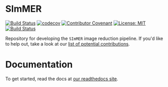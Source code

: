 # SImMER
[![Build Status](https://travis-ci.com/arjunsavel/simmer.svg?token=4BzSgPkkto83Ppb3j9Si&branch=master)](https://travis-ci.com/arjunsavel/simmer) [![codecov](https://codecov.io/gh/arjunsavel/simmer/branch/master/graph/badge.svg?token=5ERhXGwSDo)](https://codecov.io/gh/arjunsavel/simmer) [![Contributor Covenant](https://img.shields.io/badge/Contributor%20Covenant-v2.0%20adopted-ff69b4.svg)](https://github.com/arjunsavel/simmer/blob/master/CODE_OF_CONDUCT.md) [![License: MIT](https://img.shields.io/badge/License-MIT-yellow.svg)](https://opensource.org/licenses/MIT)
[![Build Status](https://readthedocs.org/projects/simmer/badge/?version=latest)](http://simmer.readthedocs.io/en/latest/?badge=latest)


Repository for developing the ```SImMER``` image reduction pipeline. If you'd like to help out, take a look at our [list of potential contributions](https://github.com/arjunsavel/simmer/blob/master/CONTRIBUTING.md).


# Documentation
To get started, read the docs at [our readthedocs site](https://simmer.readthedocs.io/en/latest/pages/about.html).
